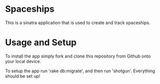 # Spaceships

This is a sinatra application that is used to create and track spaceships.



# Usage and Setup

To install the app simply fork and clone this repository from Github onto your local device.

To setup the app run 'rake db:migrate', and then run 'shotgun'. Everything should be set up!
